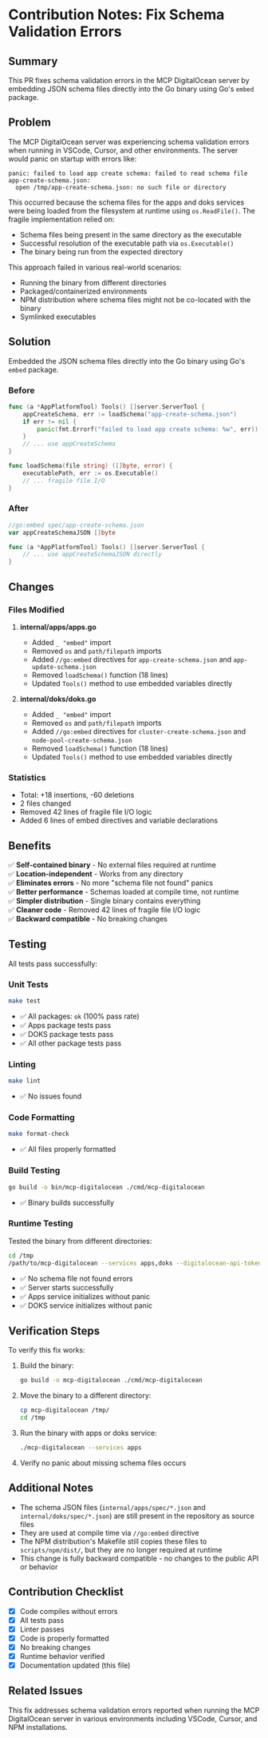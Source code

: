 # Contribution Notes: Fix Schema Validation Errors

## Summary

This PR fixes schema validation errors in the MCP DigitalOcean server by embedding JSON schema files directly into the Go binary using Go's `embed` package.

## Problem

The MCP DigitalOcean server was experiencing schema validation errors when running in VSCode, Cursor, and other environments. The server would panic on startup with errors like:

```
panic: failed to load app create schema: failed to read schema file app-create-schema.json: 
  open /tmp/app-create-schema.json: no such file or directory
```

This occurred because the schema files for the apps and doks services were being loaded from the filesystem at runtime using `os.ReadFile()`. The fragile implementation relied on:

- Schema files being present in the same directory as the executable
- Successful resolution of the executable path via `os.Executable()`
- The binary being run from the expected directory

This approach failed in various real-world scenarios:
- Running the binary from different directories
- Packaged/containerized environments
- NPM distribution where schema files might not be co-located with the binary
- Symlinked executables

## Solution

Embedded the JSON schema files directly into the Go binary using Go's `embed` package.

### Before

```go
func (a *AppPlatformTool) Tools() []server.ServerTool {
    appCreateSchema, err := loadSchema("app-create-schema.json")
    if err != nil {
        panic(fmt.Errorf("failed to load app create schema: %w", err))
    }
    // ... use appCreateSchema
}

func loadSchema(file string) ([]byte, error) {
    executablePath, err := os.Executable()
    // ... fragile file I/O
}
```

### After

```go
//go:embed spec/app-create-schema.json
var appCreateSchemaJSON []byte

func (a *AppPlatformTool) Tools() []server.ServerTool {
    // ... use appCreateSchemaJSON directly
}
```

## Changes

### Files Modified

1. **internal/apps/apps.go**
   - Added `_ "embed"` import
   - Removed `os` and `path/filepath` imports
   - Added `//go:embed` directives for `app-create-schema.json` and `app-update-schema.json`
   - Removed `loadSchema()` function (18 lines)
   - Updated `Tools()` method to use embedded variables directly

2. **internal/doks/doks.go**
   - Added `_ "embed"` import
   - Removed `os` and `path/filepath` imports
   - Added `//go:embed` directives for `cluster-create-schema.json` and `node-pool-create-schema.json`
   - Removed `loadSchema()` function (18 lines)
   - Updated `Tools()` method to use embedded variables directly

### Statistics

- Total: +18 insertions, -60 deletions
- 2 files changed
- Removed 42 lines of fragile file I/O logic
- Added 6 lines of embed directives and variable declarations

## Benefits

✅ **Self-contained binary** - No external files required at runtime  
✅ **Location-independent** - Works from any directory  
✅ **Eliminates errors** - No more "schema file not found" panics  
✅ **Better performance** - Schemas loaded at compile time, not runtime  
✅ **Simpler distribution** - Single binary contains everything  
✅ **Cleaner code** - Removed 42 lines of fragile file I/O logic  
✅ **Backward compatible** - No breaking changes  

## Testing

All tests pass successfully:

### Unit Tests
```bash
make test
```
- ✅ All packages: `ok` (100% pass rate)
- ✅ Apps package tests pass
- ✅ DOKS package tests pass
- ✅ All other package tests pass

### Linting
```bash
make lint
```
- ✅ No issues found

### Code Formatting
```bash
make format-check
```
- ✅ All files properly formatted

### Build Testing
```bash
go build -o bin/mcp-digitalocean ./cmd/mcp-digitalocean
```
- ✅ Binary builds successfully

### Runtime Testing
Tested the binary from different directories:
```bash
cd /tmp
/path/to/mcp-digitalocean --services apps,doks --digitalocean-api-token test
```
- ✅ No schema file not found errors
- ✅ Server starts successfully
- ✅ Apps service initializes without panic
- ✅ DOKS service initializes without panic

## Verification Steps

To verify this fix works:

1. Build the binary:
   ```bash
   go build -o mcp-digitalocean ./cmd/mcp-digitalocean
   ```

2. Move the binary to a different directory:
   ```bash
   cp mcp-digitalocean /tmp/
   cd /tmp
   ```

3. Run the binary with apps or doks service:
   ```bash
   ./mcp-digitalocean --services apps
   ```

4. Verify no panic about missing schema files occurs

## Additional Notes

- The schema JSON files (`internal/apps/spec/*.json` and `internal/doks/spec/*.json`) are still present in the repository as source files
- They are used at compile time via `//go:embed` directive
- The NPM distribution's Makefile still copies these files to `scripts/npm/dist/`, but they are no longer required at runtime
- This change is fully backward compatible - no changes to the public API or behavior

## Contribution Checklist

- [x] Code compiles without errors
- [x] All tests pass
- [x] Linter passes
- [x] Code is properly formatted
- [x] No breaking changes
- [x] Runtime behavior verified
- [x] Documentation updated (this file)

## Related Issues

This fix addresses schema validation errors reported when running the MCP DigitalOcean server in various environments including VSCode, Cursor, and NPM installations.
